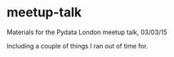 # meetup-talk
Materials for the Pydata London meetup talk, 03/03/15

Including a couple of things I ran out of time for.
